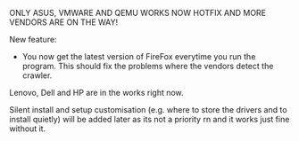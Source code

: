 ONLY ASUS, VMWARE AND QEMU WORKS NOW HOTFIX AND MORE VENDORS ARE ON THE WAY!

New feature:
- You now get the latest version of FireFox everytime you run the program. This should fix the problems where the vendors detect the crawler.

Lenovo, Dell and HP are in the works right now.

Silent install and setup customisation (e.g. where to store the drivers and to install quietly) will be added later as its not a priority rn and it works just fine without it.

